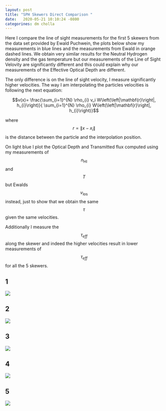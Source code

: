 ```yaml
---
layout: post
title: "SPH Skewers Direct Comparison "
date:   2020-05-21 10:10:24 -0800
categorines: dm cholla
---
```


Here I compare the line of sight measurements for the first 5 skewers from the data set provided by Ewald Puchwein, the plots below show my  measurements in blue lines and the measurements from Ewald in orange dashed lines. We obtain very similar results for the Neutral Hydrogen density and the gas temperature but our measurements of the Line of Sight Velovity are significantly different and this could explain why our measurements of the Effective Optical Depth are different. 


The only difference is on the line of sight velocity, I measure significantly higher velocities. The way I am interpolating the particles velocities is following the next equation: 

$$v(x)= \frac{\sum_{i=1}^{N} \rho_{i} v_i W\left(\left|\mathbf{r}\right|, h_{i}\right)}{ \sum_{i=1}^{N} \rho_{i} W\left(\left|\mathbf{r}\right|, h_{i}\right)}$$


where $$r = \| x - x_i \|$$ is the distance between the particle and the interpolation position. 


On light blue I plot the Optical Depth and Transmitted flux computed using my measurements of $$n_{\mathrm{HI}}$$ and $$T$$ but Ewalds $$v_{\mathrm{los}}$$ instead, just to show that we obtain the same $$\tau$$ given the same velocities. 

Additionally I measure the $$\tau_{eff}$$ along the skewer and indeed the higher velocities result in lower measurements of $$\tau_{eff}$$ for all the 5 skewers. 


## 1
<img src="{{ site.url }}assets/images/skewer_0_12.png">

## 2
<img src="{{ site.url }}assets/images/skewer_1_12.png">


## 3
<img src="{{ site.url }}assets/images/skewer_2_12.png">


## 4
<img src="{{ site.url }}assets/images/skewer_3_12.png">

## 5
<img src="{{ site.url }}assets/images/skewer_5_12.png">

